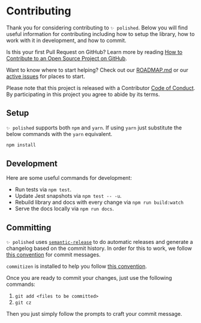 # Contributing
Thank you for considering contributing to `✨ polished`. Below you will find useful information for contributing including how to setup the library, how to work with it in development, and how to commit.

Is this your first Pull Request on GitHub? Learn more by reading [How to Contribute to an Open Source Project on GitHub](https://egghead.io/series/how-to-contribute-to-an-open-source-project-on-github).

Want to know where to start helping? Check out our [ROADMAP.md](./ROADMAP.md) or our [active issues](https://github.com/styled-components/polished/issues) for places to start.

Please note that this project is released with a Contributor [Code of Conduct](./CODE_OF_CONDUCT.md). By participating in this project you agree to abide by its terms.

## Setup
`✨ polished` supports both `npm` and `yarn`. If using `yarn` just substitute the below commands with the `yarn` equivalent.

```bash
npm install
```

## Development

Here are some useful commands for development:

- Run tests via `npm test`.
- Update Jest snapshots via `npm test -- -u`.
- Rebuild library and docs with every change via `npm run build:watch`
- Serve the docs locally via `npm run docs`.

## Committing

`✨ polished` uses [`semantic-release`](https://npmjs.com/package/semantic-release) to do automatic releases and generate a changelog based on the commit history. In order for this to work, we follow [this convention][convention] for commit messages.

`commitizen` is installed to help you follow [this convention][convention].

Once you are ready to commit your changes, just use the following commands:

1. `git add <files to be committed>`
2. `git cz`

Then you just simply follow the prompts to craft your commit message.

[convention]: https://github.com/conventional-changelog/conventional-changelog-angular/blob/ed32559941719a130bb0327f886d6a32a8cbc2ba/convention.md
